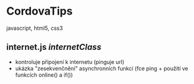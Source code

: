 # CordovaTips
javascript, html5, css3

## internet.js *internetClass*
- kontroluje připojení k internetu (pinguje url)
- ukázka "zesekvenčnění" asynchronních funkcí (fce ping + použití ve funkcích online() a if())
